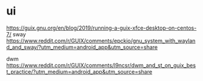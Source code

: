 # ui 

https://guix.gnu.org/en/blog/2019/running-a-guix-xfce-desktop-on-centos-7/
sway
https://www.reddit.com/r/GUIX/comments/epckio/gnu_system_with_wayland_and_sway/?utm_medium=android_app&utm_source=share

dwm
https://www.reddit.com/r/GUIX/comments/l9ncsr/dwm_and_st_on_guix_best_practice/?utm_medium=android_app&utm_source=share
